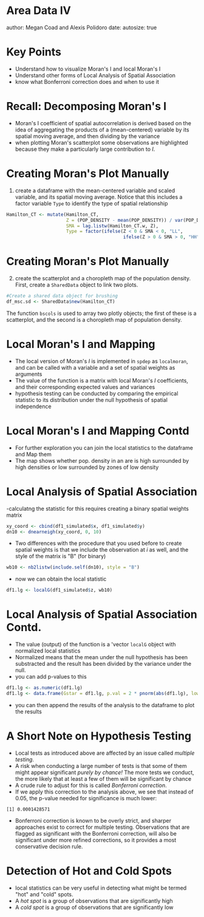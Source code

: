 Area Data IV
========================================================
author: Megan Coad and Alexis Polidoro
date: 
autosize: true


Key Points
========================================================

- Understand how to visualize Moran's I and local Moran's I
- Understand other forms of Local Analysis of Spatial Association
- know what Bonferroni correction does and when to use it

Recall: Decomposing Moran's I
========================================================



- Moran's I coefficient of spatial autocorrelation is derived based on the idea of aggregating the products of a (mean-centered) variable by its spatial moving average, and then dividing by the variance
- when plotting Moran's scatterplot some observations are highlighted because they make a particularly large contribution to $I$.


Creating Moran's Plot Manually
========================================================

1. create a dataframe with the mean-centered variable and scaled variable, and its spatial moving average. Notice that this includes a factor variable `Type` to identify the type of spatial relationship


```r
Hamilton_CT <- mutate(Hamilton_CT,
                      Z = (POP_DENSITY - mean(POP_DENSITY)) / var(POP_DENSITY), 
                      SMA = lag.listw(Hamilton_CT.w, Z),
                      Type = factor(ifelse(Z < 0 & SMA < 0, "LL",
                                           ifelse(Z > 0 & SMA > 0, "HH", "HL/LH"))))
```



Creating Moran's Plot Manually
========================================================

2.  create the scatterplot and a choropleth map of the population density. First, create a `SharedData` object to link two plots. 


```r
#Create a shared data object for brushing
df_msc.sd <- SharedData$new(Hamilton_CT)
```


The function `bscols`  is used to array two plotly objects; the first of these is a scatterplot, and the second is a choropleth map of population density.






 Local Moran's I and Mapping
========================================================
- The local version of Moran's $I$ is implemented in `spdep` as `localmoran`, and can be called with a variable and a set of spatial weights as arguments
- The value of the function is a matrix with local Moran's $I$ coefficients, and their corresponding expected values and variances
- hypothesis testing can be conducted by comparing the empirical statistic to its distribution under the null hypothesis of spatial independence







Local Moran's I and Mapping Contd
========================================================
- For further exploration you can join the local statistics to the dataframe and Map them 
- The map shows whether pop. density in an are is high surrounded by high densities or low surrounded by zones of low density 


Local Analysis of Spatial Association
========================================================
-calculatng the statistic for this requires creating a binary spatial weights matrix 

```r
xy_coord <- cbind(df1_simulated$x, df1_simulated$y)
dn10 <- dnearneigh(xy_coord, 0, 10)
```

- Two differences with the procedure that you used before to create spatial weights is that we include the observation at $i$ as well, and the style of the matrix is "B" (for binary)


```r
wb10 <- nb2listw(include.self(dn10), style = "B")
```

- now we can obtain the local statistic


```r
df1.lg <- localG(df1_simulated$z, wb10)
```


Local Analysis of Spatial Association Contd. 
========================================================

- The value (output) of the function is a 'vector `localG` object with normalized local statistics
- Normalized means that the mean under the null hypothesis has been substracted and the result has been divided by the variance under the null. 
- you can add p-values to this 


```r
df1.lg <- as.numeric(df1.lg)
df1.lg <- data.frame(Gstar = df1.lg, p.val = 2 * pnorm(abs(df1.lg), lower.tail = FALSE))
```

- you can then append the results of the analysis to the dataframe to plot the results


A Short Note on Hypothesis Testing
========================================================
- Local tests as introduced above are affected by an issue called _multiple testing_.
- A risk when conducting a large number of tests is that some of them might appear significant _purely by chance!_ The more tests we conduct, the more likely that at least a few of them will be significant by chance
- A crude rule to adjust for this is called _Bonferroni correction_.
- If we apply this correction to the analysis above, we see that instead of 0.05, the p-value needed for significance is much lower:

```
[1] 0.0001428571
```

- Bonferroni correction is known to be overly strict, and sharper approaches exist to correct for multiple testing. Observations that are flagged as significant with the Bonferroni correction, will also be significant under more refined corrections, so it provides a most conservative decision rule.

Detection of Hot and Cold Spots
========================================================

- local statistics can be very useful in detecting what might be termed "hot" and "cold" spots. 
- A _hot spot_ is a group of observations that are significantly high
- A _cold spot_ is a group of observations that are significantly low
